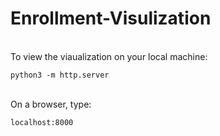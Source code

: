 # Enrollment-Visulization

<br> To view the viaualization on your local machine:
```
python3 -m http.server
```

<br> On a browser, type:
```
localhost:8000
```
